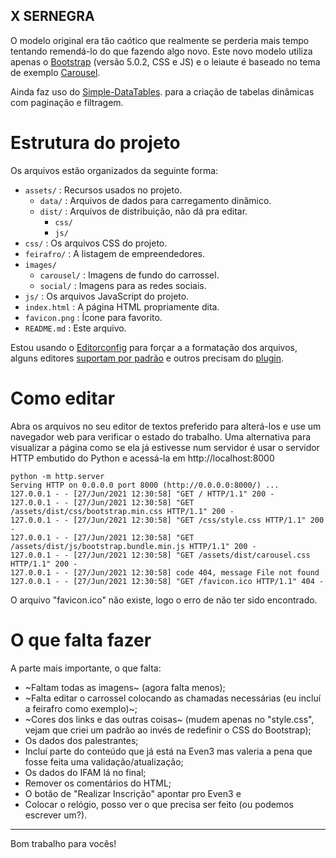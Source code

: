 X SERNEGRA
---

O modelo original era tão caótico que realmente se perderia mais tempo
tentando remendá-lo do que fazendo algo novo. Este novo modelo utiliza
apenas o [Bootstrap](https://getbootstrap.com/) (versão 5.0.2, CSS e
JS) e o leiaute é baseado no tema de exemplo
[Carousel](https://getbootstrap.com/docs/5.0/examples/carousel/).

Ainda faz uso do
[Simple-DataTables](https://github.com/fiduswriter/Simple-DataTables).
para a criação de tabelas dinâmicas com paginação e filtragem.

# Estrutura do projeto
Os arquivos estão organizados da seguinte forma:
- `assets/` : Recursos usados no projeto.
    - `data/` : Arquivos de dados para carregamento dinâmico.
    - `dist/` : Arquivos de distribuição, não dá pra editar.
        - `css/`
        - `js/`
- `css/` : Os arquivos CSS do projeto.
- `feirafro/` : A listagem de empreendedores.
- `images/`
    - `carousel/` : Imagens de fundo do carrossel.
    - `social/` : Imagens para as redes sociais.
- `js/` : Os arquivos JavaScript do projeto.
- `index.html` : A página HTML propriamente dita.
- `favicon.png` : Ícone para favorito.
- `README.md` : Este arquivo.

Estou usando o [Editorconfig](https://editorconfig.org) para forçar a
a formatação dos arquivos, alguns editores
[suportam por padrão](https://editorconfig.org/#pre-installed) e outros
precisam do [plugin](https://editorconfig.org/#download).

# Como editar
Abra os arquivos no seu editor de textos preferido para alterá-los e use
um navegador web para verificar o estado do trabalho. Uma alternativa para
visualizar a página como se ela já estivesse num servidor é usar o servidor
HTTP embutido do Python e acessá-la em http://localhost:8000

```
python -m http.server
Serving HTTP on 0.0.0.0 port 8000 (http://0.0.0.0:8000/) ...
127.0.0.1 - - [27/Jun/2021 12:30:58] "GET / HTTP/1.1" 200 -
127.0.0.1 - - [27/Jun/2021 12:30:58] "GET /assets/dist/css/bootstrap.min.css HTTP/1.1" 200 -
127.0.0.1 - - [27/Jun/2021 12:30:58] "GET /css/style.css HTTP/1.1" 200 -
127.0.0.1 - - [27/Jun/2021 12:30:58] "GET /assets/dist/js/bootstrap.bundle.min.js HTTP/1.1" 200 -
127.0.0.1 - - [27/Jun/2021 12:30:58] "GET /assets/dist/carousel.css HTTP/1.1" 200 -
127.0.0.1 - - [27/Jun/2021 12:30:58] code 404, message File not found
127.0.0.1 - - [27/Jun/2021 12:30:58] "GET /favicon.ico HTTP/1.1" 404 -
```

O arquivo "favicon.ico" não existe, logo o erro de não ter sido encontrado.

# O que falta fazer
A parte mais importante, o que falta:
- ~Faltam todas as imagens~ (agora falta menos);
- ~Falta editar o carrossel colocando as chamadas necessárias (eu incluí
  a feirafro como exemplo)~;
- ~Cores dos links e das outras coisas~ (mudem apenas no "style.css", vejam
  que criei um padrão ao invés de redefinir o CSS do Bootstrap);
- Os dados dos palestrantes;
- Incluí parte do conteúdo que já está na Even3 mas valeria a pena que
  fosse feita uma validação/atualização;
- Os dados do IFAM lá no final;
- Remover os comentários do HTML;
- O botão de "Realizar Inscrição" apontar pro Even3 e
- Colocar o relógio, posso ver o que precisa ser feito (ou podemos escrever
  um?).

---
Bom trabalho para vocês!